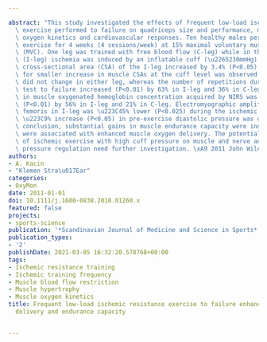 ---
abstract: "This study investigated the effects of frequent low-load ischemic resistance\
  \ exercise performed to failure on quadriceps size and performance, muscle activation,\
  \ oxygen kinetics and cardiovascular responses. Ten healthy males performed knee-extension\
  \ exercise for 4 weeks (4 sessions/week) at 15% maximal voluntary muscle contraction\
  \ (MVC). One leg was trained with free blood flow (C-leg) while in the other leg\
  \ (I-leg) ischemia was induced by an inflatable cuff (\u2265230mmHg). Quadriceps\
  \ cross-sectional area (CSA) of the I-leg increased by 3.4% (P<0.05). A tendency\
  \ for smaller increase in muscle CSAs at the cuff level was observed. MVC force\
  \ did not change in either leg, whereas the number of repetitions during exercise\
  \ test to failure increased (P<0.01) by 63% in I-leg and 36% in C-leg. The decrease\
  \ in muscle oxygenated hemoglobin concentration acquired by NIRS was attenuated\
  \ (P<0.01) by 56% in I-leg and 21% in C-leg. Electromyographic amplitude of rectus\
  \ femoris in I-leg was \u223C45% lower (P<0.025) during the ischemic test. Also,\
  \ \u223C9% increase (P<0.05) in pre-exercise diastolic pressure was observed. In\
  \ conclusion, substantial gains in muscle endurance capacity were induced, which\
  \ were associated with enhanced muscle oxygen delivery. The potential negative effects\
  \ of ischemic exercise with high cuff pressure on muscle and nerve and on arterial\
  \ pressure regulation need further investigation. \xA9 2011 John Wiley & Sons A/S."
authors:
- A. Kacin
- "Klemen Stra\u017Ear"
categories:
- OxyMon
date: 2011-01-01
doi: 10.1111/j.1600-0838.2010.01260.x
featured: false
projects:
- sports-science
publication: '*Scandinavian Journal of Medicine and Science in Sports*'
publication_types:
- '2'
publishDate: 2021-03-05 16:32:20.578768+00:00
tags:
- Ischemic resistance training
- Ischemic training frequency
- Muscle blood flow restriction
- Muscle hypertrophy
- Muscle oxygen kinetics
title: Frequent low-load ischemic resistance exercise to failure enhances muscle oxygen
  delivery and endurance capacity

---
